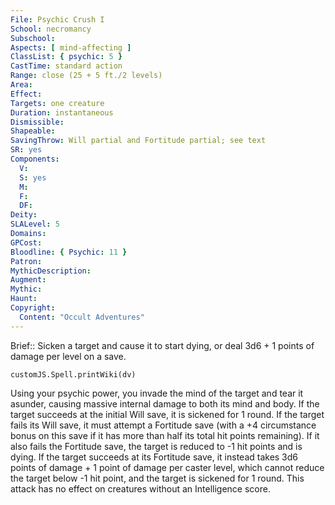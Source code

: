 ```yaml
---
File: Psychic Crush I
School: necromancy
Subschool: 
Aspects: [ mind-affecting ]
ClassList: { psychic: 5 }
CastTime: standard action
Range: close (25 + 5 ft./2 levels)
Area: 
Effect: 
Targets: one creature
Duration: instantaneous
Dismissible: 
Shapeable: 
SavingThrow: Will partial and Fortitude partial; see text
SR: yes
Components:
  V: 
  S: yes
  M: 
  F: 
  DF: 
Deity: 
SLALevel: 5
Domains: 
GPCost: 
Bloodline: { Psychic: 11 }
Patron: 
MythicDescription: 
Augment: 
Mythic: 
Haunt: 
Copyright:
  Content: "Occult Adventures"
---
```

Brief:: Sicken a target and cause it to start dying, or deal 3d6 + 1 points of damage per level on a save.

```dataviewjs
customJS.Spell.printWiki(dv)
```

Using your psychic power, you invade the mind of the target and tear it asunder, causing massive internal damage to both its mind and body. If the target succeeds at the initial Will save, it is sickened for 1 round. If the target fails its Will save, it must attempt a Fortitude save (with a +4 circumstance bonus on this save if it has more than half its total hit points remaining). If it also fails the Fortitude save, the target is reduced to -1 hit points and is dying. If the target succeeds at its Fortitude save, it instead takes 3d6 points of damage + 1 point of damage per caster level, which cannot reduce the target below -1 hit point, and the target is sickened for 1 round. This attack has no effect on creatures without an Intelligence score.
